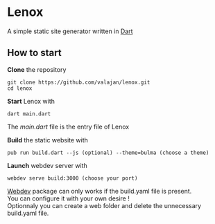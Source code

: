 # Lenox
A simple static site generator written in [Dart](https://dart.dev/)

## How to start

**Clone** the repository
```
git clone https://github.com/valajan/lenox.git
cd lenox
```

**Start** Lenox with
```
dart main.dart
```
The *main.dart* file is the entry file of Lenox  

**Build** the static website with
```
pub run build.dart --js (optional) --theme=bulma (choose a theme)
```

**Launch** webdev server with

```
webdev serve build:3000 (choose your port)
```
[Webdev](https://pub.dev/packages/webdev) package can only works if the build.yaml file is present.  
You can configure it with your own desire !  
Optionnaly you can create a web folder and delete the unnecessary build.yaml file.  
